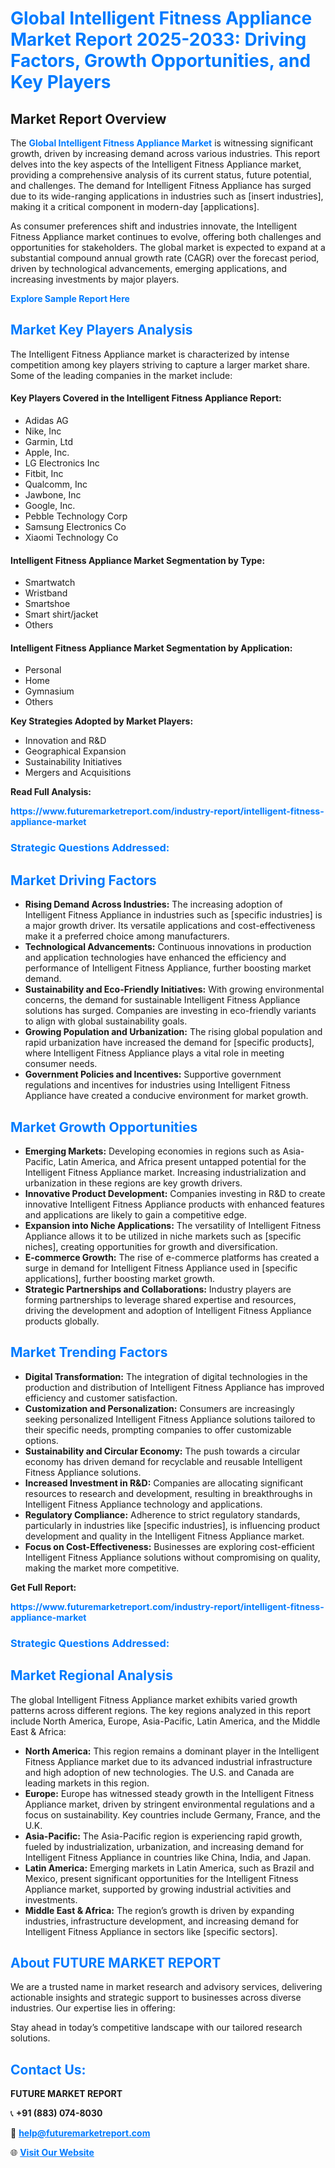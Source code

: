 <h1 style="color: #007BFF;">Global Intelligent Fitness Appliance Market Report 2025-2033: Driving Factors, Growth Opportunities, and Key Players</h1>

<section id="overview">
<h2>Market Report Overview</h2>
<p>The <a href="https://www.futuremarketreport.com/industry-report/intelligent-fitness-appliance-market" style="color: #007BFF; text-decoration: none;"><strong>Global Intelligent Fitness Appliance Market</strong></a> is witnessing significant growth, driven by increasing demand across various industries. This report delves into the key aspects of the Intelligent Fitness Appliance market, providing a comprehensive analysis of its current status, future potential, and challenges. The demand for Intelligent Fitness Appliance has surged due to its wide-ranging applications in industries such as [insert industries], making it a critical component in modern-day [applications].</p>
<p>As consumer preferences shift and industries innovate, the Intelligent Fitness Appliance market continues to evolve, offering both challenges and opportunities for stakeholders. The global market is expected to expand at a substantial compound annual growth rate (CAGR) over the forecast period, driven by technological advancements, emerging applications, and increasing investments by major players.</p>
</section>

<section id="overview">
<p><a href="https://www.futuremarketreport.com/request-sample/reportId=81821" style="color: #007BFF; text-decoration: none;"><strong>Explore Sample Report Here</strong></a></p>
</section>

<section id="key-players">
<h2 style="color: #007BFF;">Market Key Players Analysis</h2>
<p>The Intelligent Fitness Appliance market is characterized by intense competition among key players striving to capture a larger market share. Some of the leading companies in the market include:</p>
<h4>Key Players Covered in the Intelligent Fitness Appliance Report:</h4>
<ul><li>Adidas AG</li><li>Nike, Inc</li><li>Garmin, Ltd</li><li>Apple, Inc.</li><li>LG Electronics Inc</li><li>Fitbit, Inc</li><li>Qualcomm, Inc</li><li>Jawbone, Inc</li><li>Google, Inc.</li><li>Pebble Technology Corp</li><li>Samsung Electronics Co</li><li>Xiaomi Technology Co</li></ul>
<h4>Intelligent Fitness Appliance Market Segmentation by Type:</h4>
<ul><li>Smartwatch</li><li>Wristband</li><li>Smartshoe</li><li>Smart shirt/jacket</li><li>Others</li></ul>

<h4>Intelligent Fitness Appliance Market Segmentation by Application:</h4>
<ul><li>Personal</li><li>Home</li><li>Gymnasium</li><li>Others</li></ul>
<p><strong>Key Strategies Adopted by Market Players:</strong></p>
<ul>
<li>Innovation and R&D</li>
<li>Geographical Expansion</li>
<li>Sustainability Initiatives</li>
<li>Mergers and Acquisitions</li>
</ul>
</section>

<section>
<p><strong>Read Full Analysis: </strong></p><a href="https://www.futuremarketreport.com/industry-report/intelligent-fitness-appliance-market" style="color: #007BFF; text-decoration: none;"><strong>https://www.futuremarketreport.com/industry-report/intelligent-fitness-appliance-market</strong></a>
<h3 style="color: #007BFF;">Strategic Questions Addressed:</h3>
</section>

<section id="driving-factors">
<h2 style="color: #007BFF;">Market Driving Factors</h2>
<ul>
<li><strong>Rising Demand Across Industries:</strong> The increasing adoption of Intelligent Fitness Appliance in industries such as [specific industries] is a major growth driver. Its versatile applications and cost-effectiveness make it a preferred choice among manufacturers.</li>
<li><strong>Technological Advancements:</strong> Continuous innovations in production and application technologies have enhanced the efficiency and performance of Intelligent Fitness Appliance, further boosting market demand.</li>
<li><strong>Sustainability and Eco-Friendly Initiatives:</strong> With growing environmental concerns, the demand for sustainable Intelligent Fitness Appliance solutions has surged. Companies are investing in eco-friendly variants to align with global sustainability goals.</li>
<li><strong>Growing Population and Urbanization:</strong> The rising global population and rapid urbanization have increased the demand for [specific products], where Intelligent Fitness Appliance plays a vital role in meeting consumer needs.</li>
<li><strong>Government Policies and Incentives:</strong> Supportive government regulations and incentives for industries using Intelligent Fitness Appliance have created a conducive environment for market growth.</li>
</ul>
</section>

<section id="growth-opportunities">
<h2 style="color: #007BFF;">Market Growth Opportunities</h2>
<ul>
<li><strong>Emerging Markets:</strong> Developing economies in regions such as Asia-Pacific, Latin America, and Africa present untapped potential for the Intelligent Fitness Appliance market. Increasing industrialization and urbanization in these regions are key growth drivers.</li>
<li><strong>Innovative Product Development:</strong> Companies investing in R&D to create innovative Intelligent Fitness Appliance products with enhanced features and applications are likely to gain a competitive edge.</li>
<li><strong>Expansion into Niche Applications:</strong> The versatility of Intelligent Fitness Appliance allows it to be utilized in niche markets such as [specific niches], creating opportunities for growth and diversification.</li>
<li><strong>E-commerce Growth:</strong> The rise of e-commerce platforms has created a surge in demand for Intelligent Fitness Appliance used in [specific applications], further boosting market growth.</li>
<li><strong>Strategic Partnerships and Collaborations:</strong> Industry players are forming partnerships to leverage shared expertise and resources, driving the development and adoption of Intelligent Fitness Appliance products globally.</li>
</ul>
</section>

<section id="trending-factors">
<h2 style="color: #007BFF;">Market Trending Factors</h2>
<ul>
<li><strong>Digital Transformation:</strong> The integration of digital technologies in the production and distribution of Intelligent Fitness Appliance has improved efficiency and customer satisfaction.</li>
<li><strong>Customization and Personalization:</strong> Consumers are increasingly seeking personalized Intelligent Fitness Appliance solutions tailored to their specific needs, prompting companies to offer customizable options.</li>
<li><strong>Sustainability and Circular Economy:</strong> The push towards a circular economy has driven demand for recyclable and reusable Intelligent Fitness Appliance solutions.</li>
<li><strong>Increased Investment in R&D:</strong> Companies are allocating significant resources to research and development, resulting in breakthroughs in Intelligent Fitness Appliance technology and applications.</li>
<li><strong>Regulatory Compliance:</strong> Adherence to strict regulatory standards, particularly in industries like [specific industries], is influencing product development and quality in the Intelligent Fitness Appliance market.</li>
<li><strong>Focus on Cost-Effectiveness:</strong> Businesses are exploring cost-efficient Intelligent Fitness Appliance solutions without compromising on quality, making the market more competitive.</li>
</ul>
</section>

<section>
<p><strong>Get Full Report: </strong></p><a href="https://www.futuremarketreport.com/industry-report/intelligent-fitness-appliance-market" style="color: #007BFF; text-decoration: none;"><strong>https://www.futuremarketreport.com/industry-report/intelligent-fitness-appliance-market</strong></a>
<h3 style="color: #007BFF;">Strategic Questions Addressed:</h3>
</section>


<section id="regional-analysis">
<h2 style="color: #007BFF;">Market Regional Analysis</h2>
<p>The global Intelligent Fitness Appliance market exhibits varied growth patterns across different regions. The key regions analyzed in this report include North America, Europe, Asia-Pacific, Latin America, and the Middle East & Africa:</p>
<ul>
<li><strong>North America:</strong> This region remains a dominant player in the Intelligent Fitness Appliance market due to its advanced industrial infrastructure and high adoption of new technologies. The U.S. and Canada are leading markets in this region.</li>
<li><strong>Europe:</strong> Europe has witnessed steady growth in the Intelligent Fitness Appliance market, driven by stringent environmental regulations and a focus on sustainability. Key countries include Germany, France, and the U.K.</li>
<li><strong>Asia-Pacific:</strong> The Asia-Pacific region is experiencing rapid growth, fueled by industrialization, urbanization, and increasing demand for Intelligent Fitness Appliance in countries like China, India, and Japan.</li>
<li><strong>Latin America:</strong> Emerging markets in Latin America, such as Brazil and Mexico, present significant opportunities for the Intelligent Fitness Appliance market, supported by growing industrial activities and investments.</li>
<li><strong>Middle East & Africa:</strong> The region’s growth is driven by expanding industries, infrastructure development, and increasing demand for Intelligent Fitness Appliance in sectors like [specific sectors].</li>
</ul>
</section>

<footer>
<h2 style="color: #007BFF;">About FUTURE MARKET REPORT</h2>
<p>We are a trusted name in market research and advisory services, delivering actionable insights and strategic support to businesses across diverse industries. Our expertise lies in offering:</p>

<p>Stay ahead in today’s competitive landscape with our tailored research solutions.</p>

<h2 style="color: #007BFF;">Contact Us:</h2>
<p><strong>FUTURE MARKET REPORT</strong></p>
<p>📞 <strong>+91 (883) 074-8030</strong></p>
<p>📧 <strong><a href="mailto:help@futuremarketreport.com" style="color: #007BFF;">help@futuremarketreport.com</a></strong></p>
<p>🌐 <strong><a href="https://www.futuremarketreport.com/" style="color: #007BFF;">Visit Our Website</a></strong></p>
</footer>